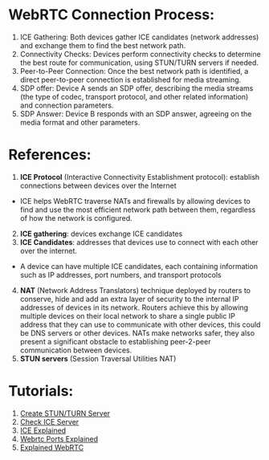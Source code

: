 # WebRTC Connection Process:
1. ICE Gathering: Both devices gather ICE candidates (network addresses) and exchange them to find the best network path.
2. Connectivity Checks: Devices perform connectivity checks to determine the best route for communication, using STUN/TURN servers if needed.
3. Peer-to-Peer Connection: Once the best network path is identified, a direct peer-to-peer connection is established for media streaming.
4. SDP offer: Device A sends an SDP offer, describing the media streams (the type of codec, transport protocol, 
and other related information) and connection parameters.
5. SDP Answer: Device B responds with an SDP answer, agreeing on the media format and other parameters.
# References:
1. **ICE Protocol** (Interactive Connectivity Establishment protocol): establish connections between devices over the Internet
  - ICE helps WebRTC traverse NATs and firewalls by allowing devices to find and use the most efficient network path between them, regardless of how the network is configured.
2. **ICE gathering**: devices exchange ICE candidates
3. **ICE Candidates**: addresses that devices use to connect with each other over the internet.
 - A device can have multiple ICE candidates, each containing information such as IP addresses, port numbers, and transport protocols
4. **NAT** (Network Address Translators) technique deployed by routers to conserve,
    hide and add an extra layer of security to the internal IP addresses of devices in its network.
    Routers achieve this by allowing multiple devices on their local network to share a single public IP address
    that they can use to communicate with other devices, this could be DNS servers or other devices.
    NATs make networks safer, they also present a significant obstacle to establishing peer-2-peer communication between devices.
5. **STUN servers** (Session Traversal Utilities NAT)

# Tutorials:
1. [Create STUN/TURN Server](https://ourcodeworld.com/articles/read/1175/how-to-create-and-configure-your-own-stun-turn-server-with-coturn-in-ubuntu-18-04)
2. [Check ICE Server](https://webrtc.github.io/samples/src/content/peerconnection/trickle-ice/)
3. [ICE Explained](https://www.digitalsamba.com/blog/ice-and-sdp-in-webrtc)
4. [Webrtc Ports Explained](https://bloggeek.me/webrtc-ports-ip-addresses/)
5. [Explained WebRTC](https://webrtcforthecurious.com/)
